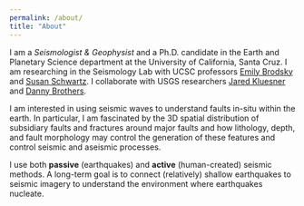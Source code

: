 ```yaml
---
permalink: /about/
title: "About"
---
```

I am a *Seismologist & Geophysist* and a Ph.D. candidate in the Earth and Planetary Science department at the University of California, Santa Cruz. 
I am researching in the Seismology Lab with UCSC professors [Emily Brodsky](https://websites.pmc.ucsc.edu/~seisweb/emily_brodsky/) and [Susan Schwartz](https://websites.pmc.ucsc.edu/~seisweb/susan_schwartz/). I collaborate with USGS researchers [Jared Kluesner](https://www.usgs.gov/staff-profiles/jared-kluesner?qt-staff_profile_science_products=0#qt-staff_profile_science_products) and [Danny Brothers](https://www.usgs.gov/staff-profiles/danny-brothers?qt-staff_profile_science_products=0#qt-staff_profile_science_products).

I am interested in using seismic waves to understand faults in-situ within the earth. In particular, I am fascinated by the 3D spatial distribution of subsidiary faults and fractures around major faults and how lithology, depth, and fault morphology may control the generation of these features and control seismic and aseismic processes.

I use both **passive** (earthquakes) and **active** (human-created) seismic methods. A long-term goal is to connect (relatively) shallow earthquakes to seismic imagery to understand the environment where earthquakes nucleate.
